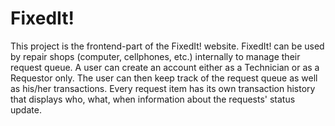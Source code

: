 ﻿# FixedIt!
This project is the frontend-part of the FixedIt! website. FixedIt! can be used by repair shops (computer, cellphones, etc.) internally to manage their request queue. A user can create an account either as a Technician or as a Requestor only. The user can then keep track of the request queue as well as his/her transactions. Every request item has its own transaction history that displays who, what, when information about the requests' status update.
